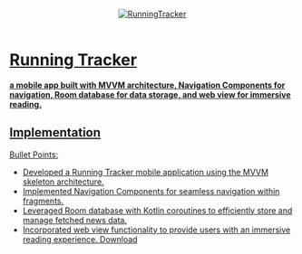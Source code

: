 <p align="center">
   <a href="https://github.com/4rju9/RunningTracker"><img src="https://github.com/user-attachments/assets/df237996-3ec8-4ae8-80e2-cf83ac8d3b23" alt="RunningTracker"</a>
   <br>
   <br>
</p>
<h1>Running Tracker</h1>
<b>a mobile app built with MVVM architecture, Navigation Components for navigation, Room database for data storage, and web view for immersive reading. </b>

## Implementation
Bullet Points:
   * Developed a Running Tracker mobile application using the MVVM skeleton architecture.
   * Implemented Navigation Components for seamless navigation within fragments.
   * Leveraged Room database with Kotlin coroutines to efficiently store and manage fetched news data.
   * Incorporated web view functionality to provide users with an immersive reading experience.
[Download](https://drive.google.com/file/d/1ntHF4GeEmUNMN_muKPOqSZUE8ttdalm6/view?)
<!-- ## Usage
<b>Disclaimer :</b>
* This app is not published on Playstore, you have to download this from
* Official website
* This GitHub Page
(after that downloading follow the steps below)


**Step 1** => Download the APK [Click To Download](https://index.4rju9.workers.dev/0:/timeTableApp/app-release.apk)

**Step 2** => Go to download section of your browser / Or find the APK file in your phone's storage

**Step 3** => Tap on the apk file to open and then click install

<b>Important :</b>
* Because the app is not published on Playstore, that's why the Playstore doesn't Recognise it
* Playstore will prompt something like that it doesn't recognise the app's developer
* which means i have not published the app on Playstore and they do not know about me and this app
* It's alright, whatever prompt the Playstore is showing, you have to just click okey/next.
* after you install it, it will show you that there's nothing wrong in the app, and it's totally safe.

**Step 4** => Run the app
* Create an account or Login into your account if you already have one
* Select your course and semester

No more steps, all done ✅ -->
